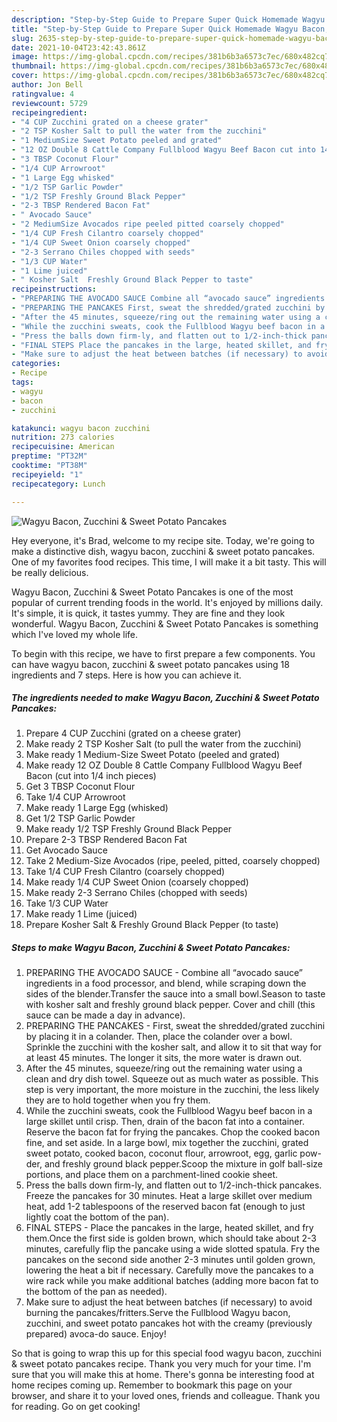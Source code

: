 ```yaml
---
description: "Step-by-Step Guide to Prepare Super Quick Homemade Wagyu Bacon, Zucchini &amp;amp; Sweet Potato Pancakes"
title: "Step-by-Step Guide to Prepare Super Quick Homemade Wagyu Bacon, Zucchini &amp;amp; Sweet Potato Pancakes"
slug: 2635-step-by-step-guide-to-prepare-super-quick-homemade-wagyu-bacon-zucchini-and-amp-sweet-potato-pancakes
date: 2021-10-04T23:42:43.861Z
image: https://img-global.cpcdn.com/recipes/381b6b3a6573c7ec/680x482cq70/wagyu-bacon-zucchini-sweet-potato-pancakes-recipe-main-photo.jpg
thumbnail: https://img-global.cpcdn.com/recipes/381b6b3a6573c7ec/680x482cq70/wagyu-bacon-zucchini-sweet-potato-pancakes-recipe-main-photo.jpg
cover: https://img-global.cpcdn.com/recipes/381b6b3a6573c7ec/680x482cq70/wagyu-bacon-zucchini-sweet-potato-pancakes-recipe-main-photo.jpg
author: Jon Bell
ratingvalue: 4
reviewcount: 5729
recipeingredient:
- "4 CUP Zucchini grated on a cheese grater"
- "2 TSP Kosher Salt to pull the water from the zucchini"
- "1 MediumSize Sweet Potato peeled and grated"
- "12 OZ Double 8 Cattle Company Fullblood Wagyu Beef Bacon cut into 14 inch pieces"
- "3 TBSP Coconut Flour"
- "1/4 CUP Arrowroot"
- "1 Large Egg whisked"
- "1/2 TSP Garlic Powder"
- "1/2 TSP Freshly Ground Black Pepper"
- "2-3 TBSP Rendered Bacon Fat"
- " Avocado Sauce"
- "2 MediumSize Avocados ripe peeled pitted coarsely chopped"
- "1/4 CUP Fresh Cilantro coarsely chopped"
- "1/4 CUP Sweet Onion coarsely chopped"
- "2-3 Serrano Chiles chopped with seeds"
- "1/3 CUP Water"
- "1 Lime juiced"
- " Kosher Salt  Freshly Ground Black Pepper to taste"
recipeinstructions:
- "PREPARING THE AVOCADO SAUCE Combine all “avocado sauce” ingredients in a food processor, and blend, while scraping down the sides of the blender.Transfer the sauce into a small bowl.Season to taste with kosher salt and freshly ground black pepper. Cover and chill (this sauce can be made a day in advance)."
- "PREPARING THE PANCAKES First, sweat the shredded/grated zucchini by placing it in a colander. Then, place the colander over a bowl. Sprinkle the zucchini with the kosher salt, and allow it to sit that way for at least 45 minutes. The longer it sits, the more water is drawn out."
- "After the 45 minutes, squeeze/ring out the remaining water using a clean and dry dish towel. Squeeze out as much water as possible. This step is very important, the more moisture in the zucchini, the less likely they are to hold together when you fry them."
- "While the zucchini sweats, cook the Fullblood Wagyu beef bacon in a large skillet until crisp. Then, drain of the bacon fat into a container. Reserve the bacon fat for frying the pancakes. Chop the cooked bacon fine, and set aside. In a large bowl, mix together the zucchini, grated sweet potato, cooked bacon, coconut flour, arrowroot, egg, garlic pow-der, and freshly ground black pepper.Scoop the mixture in golf ball-size portions, and place them on a parchment-lined cookie sheet."
- "Press the balls down firm-ly, and flatten out to 1/2-inch-thick pancakes. Freeze the pancakes for 30 minutes. Heat a large skillet over medium heat, add 1-2 tablespoons of the reserved bacon fat (enough to just lightly coat the bottom of the pan)."
- "FINAL STEPS Place the pancakes in the large, heated skillet, and fry them.Once the first side is golden brown, which should take about 2-3 minutes, carefully flip the pancake using a wide slotted spatula. Fry the pancakes on the second side another 2-3 minutes until golden grown, lowering the heat a bit if necessary. Carefully move the pancakes to a wire rack while you make additional batches (adding more bacon fat to the bottom of the pan as needed)."
- "Make sure to adjust the heat between batches (if necessary) to avoid burning the pancakes/fritters.Serve the Fullblood Wagyu bacon, zucchini, and sweet potato pancakes hot with the creamy (previously prepared) avoca-do sauce. Enjoy!"
categories:
- Recipe
tags:
- wagyu
- bacon
- zucchini

katakunci: wagyu bacon zucchini 
nutrition: 273 calories
recipecuisine: American
preptime: "PT32M"
cooktime: "PT38M"
recipeyield: "1"
recipecategory: Lunch

---
```



![Wagyu Bacon, Zucchini &amp; Sweet Potato Pancakes](https://img-global.cpcdn.com/recipes/381b6b3a6573c7ec/680x482cq70/wagyu-bacon-zucchini-sweet-potato-pancakes-recipe-main-photo.jpg)

Hey everyone, it's Brad, welcome to my recipe site. Today, we're going to make a distinctive dish, wagyu bacon, zucchini &amp; sweet potato pancakes. One of my favorites food recipes. This time, I will make it a bit tasty. This will be really delicious.

Wagyu Bacon, Zucchini &amp; Sweet Potato Pancakes is one of the most popular of current trending foods in the world. It's enjoyed by millions daily. It's simple, it is quick, it tastes yummy. They are fine and they look wonderful. Wagyu Bacon, Zucchini &amp; Sweet Potato Pancakes is something which I've loved my whole life.




To begin with this recipe, we have to first prepare a few components. You can have wagyu bacon, zucchini &amp; sweet potato pancakes using 18 ingredients and 7 steps. Here is how you can achieve it.

<!--inarticleads1-->

##### The ingredients needed to make Wagyu Bacon, Zucchini &amp; Sweet Potato Pancakes:

1. Prepare 4 CUP Zucchini (grated on a cheese grater)
1. Make ready 2 TSP Kosher Salt (to pull the water from the zucchini)
1. Make ready 1 Medium-Size Sweet Potato (peeled and grated)
1. Make ready 12 OZ Double 8 Cattle Company Fullblood Wagyu Beef Bacon (cut into 1/4 inch pieces)
1. Get 3 TBSP Coconut Flour
1. Take 1/4 CUP Arrowroot
1. Make ready 1 Large Egg (whisked)
1. Get 1/2 TSP Garlic Powder
1. Make ready 1/2 TSP Freshly Ground Black Pepper
1. Prepare 2-3 TBSP Rendered Bacon Fat
1. Get  Avocado Sauce
1. Take 2 Medium-Size Avocados (ripe, peeled, pitted, coarsely chopped)
1. Take 1/4 CUP Fresh Cilantro (coarsely chopped)
1. Make ready 1/4 CUP Sweet Onion (coarsely chopped)
1. Make ready 2-3 Serrano Chiles (chopped with seeds)
1. Take 1/3 CUP Water
1. Make ready 1 Lime (juiced)
1. Prepare  Kosher Salt &amp; Freshly Ground Black Pepper (to taste)




<!--inarticleads2-->

##### Steps to make Wagyu Bacon, Zucchini &amp; Sweet Potato Pancakes:

1. PREPARING THE AVOCADO SAUCE - Combine all “avocado sauce” ingredients in a food processor, and blend, while scraping down the sides of the blender.Transfer the sauce into a small bowl.Season to taste with kosher salt and freshly ground black pepper. Cover and chill (this sauce can be made a day in advance).
1. PREPARING THE PANCAKES - First, sweat the shredded/grated zucchini by placing it in a colander. Then, place the colander over a bowl. Sprinkle the zucchini with the kosher salt, and allow it to sit that way for at least 45 minutes. The longer it sits, the more water is drawn out.
1. After the 45 minutes, squeeze/ring out the remaining water using a clean and dry dish towel. Squeeze out as much water as possible. This step is very important, the more moisture in the zucchini, the less likely they are to hold together when you fry them.
1. While the zucchini sweats, cook the Fullblood Wagyu beef bacon in a large skillet until crisp. Then, drain of the bacon fat into a container. Reserve the bacon fat for frying the pancakes. Chop the cooked bacon fine, and set aside. In a large bowl, mix together the zucchini, grated sweet potato, cooked bacon, coconut flour, arrowroot, egg, garlic pow-der, and freshly ground black pepper.Scoop the mixture in golf ball-size portions, and place them on a parchment-lined cookie sheet.
1. Press the balls down firm-ly, and flatten out to 1/2-inch-thick pancakes. Freeze the pancakes for 30 minutes. Heat a large skillet over medium heat, add 1-2 tablespoons of the reserved bacon fat (enough to just lightly coat the bottom of the pan).
1. FINAL STEPS - Place the pancakes in the large, heated skillet, and fry them.Once the first side is golden brown, which should take about 2-3 minutes, carefully flip the pancake using a wide slotted spatula. Fry the pancakes on the second side another 2-3 minutes until golden grown, lowering the heat a bit if necessary. Carefully move the pancakes to a wire rack while you make additional batches (adding more bacon fat to the bottom of the pan as needed).
1. Make sure to adjust the heat between batches (if necessary) to avoid burning the pancakes/fritters.Serve the Fullblood Wagyu bacon, zucchini, and sweet potato pancakes hot with the creamy (previously prepared) avoca-do sauce. Enjoy!




So that is going to wrap this up for this special food wagyu bacon, zucchini &amp; sweet potato pancakes recipe. Thank you very much for your time. I'm sure that you will make this at home. There's gonna be interesting food at home recipes coming up. Remember to bookmark this page on your browser, and share it to your loved ones, friends and colleague. Thank you for reading. Go on get cooking!
